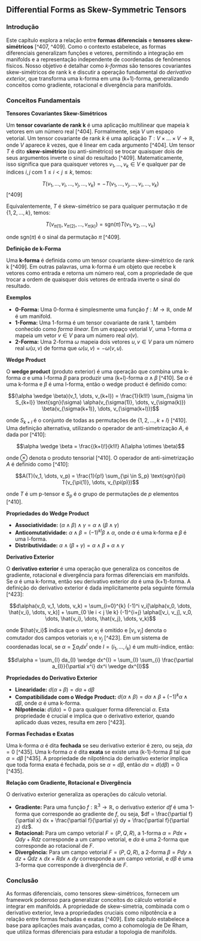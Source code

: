 ## Differential Forms as Skew-Symmetric Tensors

### Introdução

Este capítulo explora a relação entre **formas diferenciais** e **tensores skew-simétricos** [^407, ^409]. Como o contexto estabelece, as formas diferenciais generalizam funções e vetores, permitindo a integração em manifolds e a representação independente de coordenadas de fenômenos físicos. Nosso objetivo é detalhar como *k-formas* são tensores covariantes skew-simétricos de rank k e discutir a operação fundamental do *derivativo exterior*, que transforma uma k-forma em uma (k+1)-forma, generalizando conceitos como gradiente, rotacional e divergência para manifolds.

### Conceitos Fundamentais

**Tensores Covariantes Skew-Simétricos**

Um **tensor covariante de rank k** é uma aplicação multilinear que mapeia k vetores em um número real [^404]. Formalmente, seja $V$ um espaço vetorial. Um tensor covariante de rank $k$ é uma aplicação $T: V \times \dots \times V \rightarrow \mathbb{R}$, onde $V$ aparece $k$ vezes, que é linear em cada argumento [^404]. Um tensor $T$ é dito **skew-simétrico** (ou anti-simétrico) se trocar quaisquer dois de seus argumentos inverte o sinal do resultado [^409]. Matematicamente, isso significa que para quaisquer vetores $v_1, \dots, v_k \in V$ e qualquer par de índices $i, j$ com $1 \le i < j \le k$, temos:

$$T(v_1, \dots, v_i, \dots, v_j, \dots, v_k) = -T(v_1, \dots, v_j, \dots, v_i, \dots, v_k)$$ [^409]

Equivalentemente, $T$ é skew-simétrico se para qualquer permutação $\pi$ de $\{1, 2, \dots, k\}$, temos:

$$T(v_{\pi(1)}, v_{\pi(2)}, \dots, v_{\pi(k)}) = \text{sgn}(\pi) T(v_1, v_2, \dots, v_k)$$

onde $\text{sgn}(\pi)$ é o sinal da permutação $\pi$ [^409].

**Definição de k-Forma**

Uma **k-forma** é definida como um tensor covariante skew-simétrico de rank k [^409]. Em outras palavras, uma k-forma é um objeto que recebe k vetores como entrada e retorna um número real, com a propriedade de que trocar a ordem de quaisquer dois vetores de entrada inverte o sinal do resultado.

**Exemplos**

*   **0-Forma:** Uma 0-forma é simplesmente uma função $f: M \rightarrow \mathbb{R}$, onde $M$ é um manifold.
*   **1-Forma:** Uma 1-forma é um tensor covariante de rank 1, também conhecido como *forma linear*. Em um espaço vetorial $V$, uma 1-forma $\alpha$ mapeia um vetor $v \in V$ para um número real $\alpha(v)$.
*   **2-Forma:** Uma 2-forma $\omega$ mapeia dois vetores $u, v \in V$ para um número real $\omega(u, v)$ de forma que $\omega(u, v) = -\omega(v, u)$.

**Wedge Product**

O **wedge product** (produto exterior) é uma operação que combina uma k-forma $\alpha$ e uma l-forma $\beta$ para produzir uma (k+l)-forma $\alpha \wedge \beta$ [^410]. Se $\alpha$ é uma k-forma e $\beta$ é uma l-forma, então o wedge product é definido como:

$$(\alpha \wedge \beta)(v_1, \dots, v_{k+l}) = \frac{1}{k!l!} \sum_{\sigma \in S_{k+l}} \text{sgn}(\sigma) \alpha(v_{\sigma(1)}, \dots, v_{\sigma(k)}) \beta(v_{\sigma(k+1)}, \dots, v_{\sigma(k+l)})$$

onde $S_{k+l}$ é o conjunto de todas as permutações de $\{1, 2, \dots, k+l\}$ [^410]. Uma definição alternativa, utilizando o operador de anti-simetrização $A$, é dada por [^410]:

$$\alpha \wedge \beta = \frac{(k+l)!}{k!l!} A(\alpha \otimes \beta)$$

onde $\otimes$ denota o produto tensorial [^410]. O operador de anti-simetrização $A$ é definido como [^410]:

$$A(T)(v_1, \dots, v_p) = \frac{1}{p!} \sum_{\pi \in S_p} \text{sgn}(\pi) T(v_{\pi(1)}, \dots, v_{\pi(p)})$$

onde $T$ é um p-tensor e $S_p$ é o grupo de permutações de $p$ elementos [^410].

**Propriedades do Wedge Product**

*   **Associatividade:** $(\alpha \wedge \beta) \wedge \gamma = \alpha \wedge (\beta \wedge \gamma)$
*   **Anticomutatividade:** $\alpha \wedge \beta = (-1)^{kl} \beta \wedge \alpha$, onde $\alpha$ é uma k-forma e $\beta$ é uma l-forma.
*   **Distributividade:** $\alpha \wedge (\beta + \gamma) = \alpha \wedge \beta + \alpha \wedge \gamma$

**Derivativo Exterior**

O **derivativo exterior** é uma operação que generaliza os conceitos de gradiente, rotacional e divergência para formas diferenciais em manifolds. Se $\alpha$ é uma k-forma, então seu derivativo exterior $d\alpha$ é uma (k+1)-forma. A definição do derivativo exterior é dada implicitamente pela seguinte fórmula [^423]:

$$d\alpha(v_0, v_1, \dots, v_k) = \sum_{i=0}^{k} (-1)^i v_i[\alpha(v_0, \dots, \hat{v_i}, \dots, v_k)] + \sum_{0 \le i < j \le k} (-1)^{i+j} \alpha([v_i, v_j], v_0, \dots, \hat{v_i}, \dots, \hat{v_j}, \dots, v_k)$$

onde $\hat{v_i}$ indica que o vetor $v_i$ é omitido e $[v_i, v_j]$ denota o comutador dos campos vetoriais $v_i$ e $v_j$ [^423]. Em um sistema de coordenadas local, se $\alpha = \sum a_{I} dx^{I}$ onde $I = (i_1, \dots, i_k)$ é um multi-índice, então:

$$d\alpha = \sum_{I} da_{I} \wedge dx^{I} = \sum_{I} \sum_{i} \frac{\partial a_{I}}{\partial x^i} dx^i \wedge dx^{I}$$

**Propriedades do Derivativo Exterior**

*   **Linearidade:** $d(\alpha + \beta) = d\alpha + d\beta$
*   **Compatibilidade com o Wedge Product:** $d(\alpha \wedge \beta) = d\alpha \wedge \beta + (-1)^k \alpha \wedge d\beta$, onde $\alpha$ é uma k-forma.
*   **Nilpotência:** $d(d\alpha) = 0$ para qualquer forma diferencial $\alpha$. Esta propriedade é crucial e implica que o derivativo exterior, quando aplicado duas vezes, resulta em zero [^423].

**Formas Fechadas e Exatas**

Uma k-forma $\alpha$ é dita **fechada** se seu derivativo exterior é zero, ou seja, $d\alpha = 0$ [^435]. Uma k-forma $\alpha$ é dita **exata** se existe uma (k-1)-forma $\beta$ tal que $\alpha = d\beta$ [^435]. A propriedade de nilpotência do derivativo exterior implica que toda forma exata é fechada, pois se $\alpha = d\beta$, então $d\alpha = d(d\beta) = 0$ [^435].

**Relação com Gradiente, Rotacional e Divergência**

O derivativo exterior generaliza as operações do cálculo vetorial.
*   **Gradiente:** Para uma função $f: \mathbb{R}^3 \rightarrow \mathbb{R}$, o derivativo exterior $df$ é uma 1-forma que corresponde ao gradiente de $f$, ou seja, $df = \frac{\partial f}{\partial x} dx + \frac{\partial f}{\partial y} dy + \frac{\partial f}{\partial z} dz$.
*   **Rotacional:** Para um campo vetorial $F = (P, Q, R)$, a 1-forma $\alpha = Pdx + Qdy + Rdz$ corresponde a um campo vetorial, e $d\alpha$ é uma 2-forma que corresponde ao rotacional de $F$.
*   **Divergência:** Para um campo vetorial $F = (P, Q, R)$, a 2-forma $\beta = P dy \wedge dz + Q dz \wedge dx + R dx \wedge dy$ corresponde a um campo vetorial, e $d\beta$ é uma 3-forma que corresponde à divergência de $F$.

### Conclusão

As formas diferenciais, como tensores skew-simétricos, fornecem um framework poderoso para generalizar conceitos do cálculo vetorial e integrar em manifolds. A propriedade de skew-simetria, combinada com o derivativo exterior, leva a propriedades cruciais como nilpotência e a relação entre formas fechadas e exatas [^409]. Este capítulo estabelece a base para aplicações mais avançadas, como a cohomologia de De Rham, que utiliza formas diferenciais para estudar a topologia de manifolds. <!-- END -->